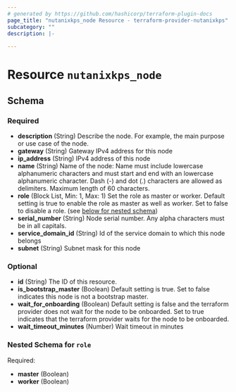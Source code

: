 ```yaml
---
# generated by https://github.com/hashicorp/terraform-plugin-docs
page_title: "nutanixkps_node Resource - terraform-provider-nutanixkps"
subcategory: ""
description: |-
  
---
```


# Resource `nutanixkps_node`





<!-- schema generated by tfplugindocs -->
## Schema

### Required

- **description** (String) Describe the node. For example, the main purpose or use case of the node.
- **gateway** (String) Gateway IPv4 address for this node
- **ip_address** (String) IPv4 address of this node
- **name** (String) Name of the node: 
				Name must include lowercase alphanumeric characters and must start and end with an lowercase alphanumeric character.
				Dash (-) and dot (.) characters are allowed as delimiters. Maximum length of 60 characters.
- **role** (Block List, Min: 1, Max: 1) Set the role as master or worker. Default setting is true to enable the role as master as well as worker. 
				Set to false to disable a role. (see [below for nested schema](#nestedblock--role))
- **serial_number** (String) Node serial number. Any alpha characters must be in all capitals.
- **service_domain_id** (String) Id of the service domain to which this node belongs
- **subnet** (String) Subnet mask for this node

### Optional

- **id** (String) The ID of this resource.
- **is_bootstrap_master** (Boolean) Default setting is true. Set to false indicates this node is not a bootstrap master.
- **wait_for_onboarding** (Boolean) Default setting is false and the terraform provider does not wait for the node to be onboarded. 
				Set to true indicates that the terraform provider waits for the node to be onboarded.
- **wait_timeout_minutes** (Number) Wait timeout in minutes

<a id="nestedblock--role"></a>
### Nested Schema for `role`

Required:

- **master** (Boolean)
- **worker** (Boolean)


